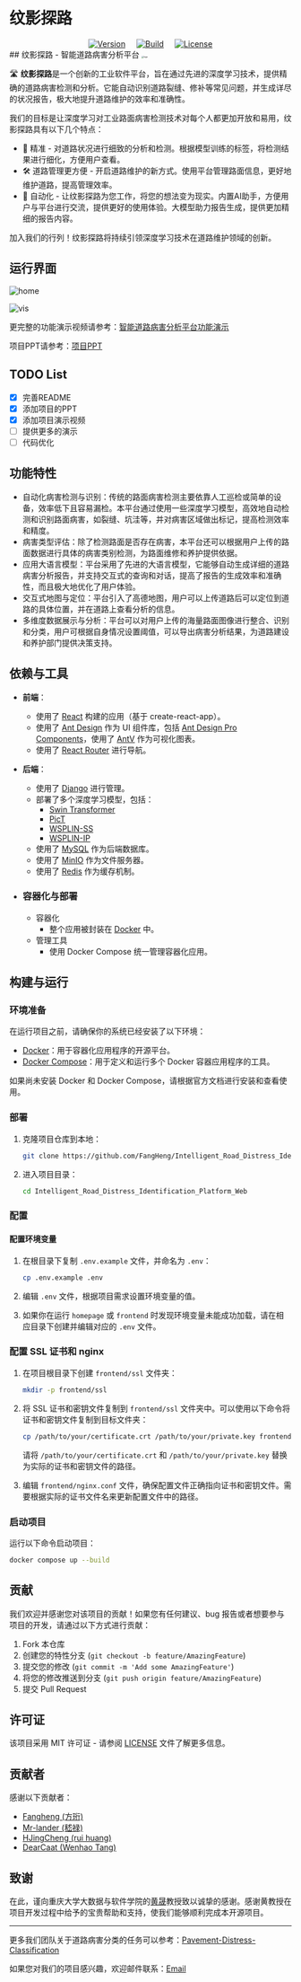 # 纹影探路

<div align="center">
  <a   					href="https://github.com/FangHeng/Intelligent_Road_Distress_Identification_Platform_Web"><img src="https://img.shields.io/badge/Version-v1.0.0-blue.svg" alt="Version"></a>
  &nbsp;&nbsp;&nbsp;
  <a href="https://github.com/FangHeng/Intelligent_Road_Distress_Identification_Platform_Web"><img src="https://img.shields.io/badge/Build-Passing-brightgreen.svg" alt="Build"></a>
  &nbsp;&nbsp;&nbsp;
  <a href="https://github.com/FangHeng/Intelligent_Road_Distress_Identification_Platform_Web"><img src="https://img.shields.io/badge/License-MIT-green.svg" alt="License"></a>
</div>
## 纹影探路 - 智能道路病害分析平台

<img src="doc/logo.png" alt="logo" style="zoom: 25%;" />

🛣️ **纹影探路**是一个创新的工业软件平台，旨在通过先进的深度学习技术，提供精确的道路病害检测和分析。它能自动识别道路裂缝、修补等常见问题，并生成详尽的状况报告，极大地提升道路维护的效率和准确性。

我们的目标是让深度学习对工业路面病害检测技术对每个人都更加开放和易用，纹影探路具有以下几个特点：

- 🧪 精准 - 对道路状况进行细致的分析和检测。根据模型训练的标签，将检测结果进行细化，方便用户查看。
- 🛠️ 道路管理更方便 - 开启道路维护的新方式。使用平台管理路面信息，更好地维护道路，提高管理效率。
- 🤝 自动化 - 让纹影探路为您工作，将您的想法变为现实。内置AI助手，方便用户与平台进行交流，提供更好的使用体验。大模型助力报告生成，提供更加精细的报告内容。

加入我们的行列！纹影探路将持续引领深度学习技术在道路维护领域的创新。

## 运行界面

![home](doc/home.jpg)

![vis](doc/vis.jpg)

更完整的功能演示视频请参考：[智能道路病害分析平台功能演示](https://s0sf8djhx3.feishu.cn/file/BPKzbkMZ2oqqpRxkI7ictEULnCc)

项目PPT请参考：[项目PPT](doc/PPT-GitHub.pdf)

## TODO List

- [x] 完善README
- [x] 添加项目的PPT
- [x] 添加项目演示视频
- [ ] 提供更多的演示
- [ ] 代码优化

## 功能特性

- 自动化病害检测与识别：传统的路面病害检测主要依靠人工巡检或简单的设备，效率低下且容易漏检。本平台通过使用一些深度学习模型，高效地自动检测和识别路面病害，如裂缝、坑洼等，并对病害区域做出标记，提高检测效率和精度。
- 病害类型评估：除了检测路面是否存在病害，本平台还可以根据用户上传的路面数据进行具体的病害类别检测，为路面维修和养护提供依据。
- 应用大语言模型：平台采用了先进的大语言模型，它能够自动生成详细的道路病害分析报告，并支持交互式的查询和对话，提高了报告的生成效率和准确性，而且极大地优化了用户体验。
- 交互式地图与定位：平台引入了高德地图，用户可以上传道路后可以定位到道路的具体位置，并在道路上查看分析的信息。
- 多维度数据展示与分析：平台可以对用户上传的海量路面图像进行整合、识别和分类，用户可根据自身情况设置阈值，可以导出病害分析结果，为道路建设和养护部门提供决策支持。

## 依赖与工具

- **前端**：
  
  - 使用了 [React](https://reactjs.org/) 构建的应用（基于 create-react-app）。
  - 使用了 [Ant Design](https://ant.design/) 作为 UI 组件库，包括 [Ant Design Pro Components](https://procomponents.ant.design/)，使用了 [AntV](https://antv.antgroup.com/) 作为可视化图表。
  - 使用了 [React Router](https://reactrouter.com/) 进行导航。
- **后端**：
  
  - 使用了 [Django](https://www.djangoproject.com/) 进行管理。
  - 部署了多个深度学习模型，包括：
    - [Swin Transformer](https://github.com/microsoft/Swin-Transformer)
    - [PicT](https://github.com/DearCaat/PicT)
    - [WSPLIN-SS](https://github.com/DearCaat/WSPLIN)
    - [WSPLIN-IP](https://github.com/DearCaat/WSPLIN)
  - 使用了 [MySQL](https://www.mysql.com/) 作为后端数据库。
  - 使用了 [MinIO](https://min.io/) 作为文件服务器。
  - 使用了 [Redis](https://redis.io/) 作为缓存机制。
- ### 容器化与部署
  
  - 容器化
    - 整个应用被封装在 [Docker](https://www.docker.com/) 中。
  - 管理工具
    - 使用 Docker Compose 统一管理容器化应用。

## 构建与运行

### 环境准备

在运行项目之前，请确保你的系统已经安装了以下环境：

- [Docker](https://www.docker.com/)：用于容器化应用程序的开源平台。
- [Docker Compose](https://docs.docker.com/compose/)：用于定义和运行多个 Docker 容器应用程序的工具。

如果尚未安装 Docker 和 Docker Compose，请根据官方文档进行安装和查看使用。

### 部署

1. 克隆项目仓库到本地：

   ```bash
   git clone https://github.com/FangHeng/Intelligent_Road_Distress_Identification_Platform_Web.git
   ```

2. 进入项目目录：

   ```bash
   cd Intelligent_Road_Distress_Identification_Platform_Web
   ```

### 配置

#### 配置环境变量

1. 在根目录下复制 `.env.example` 文件，并命名为 `.env`：

   ```bash
   cp .env.example .env
   ```

2. 编辑 `.env` 文件，根据项目需求设置环境变量的值。

3. 如果你在运行 `homepage` 或 `frontend` 时发现环境变量未能成功加载，请在相应目录下创建并编辑对应的 `.env` 文件。

### 配置 SSL 证书和 nginx

1. 在项目根目录下创建 `frontend/ssl` 文件夹：

   ```bash
   mkdir -p frontend/ssl
   ```

2. 将 SSL 证书和密钥文件复制到 `frontend/ssl` 文件夹中。可以使用以下命令将证书和密钥文件复制到目标文件夹：

   ```bash
   cp /path/to/your/certificate.crt /path/to/your/private.key frontend/ssl/
   ```

   请将 `/path/to/your/certificate.crt` 和 `/path/to/your/private.key` 替换为实际的证书和密钥文件的路径。

3. 编辑 `frontend/nginx.conf` 文件，确保配置文件正确指向证书和密钥文件。需要根据实际的证书文件名来更新配置文件中的路径。

### 启动项目

运行以下命令启动项目：

```bash
docker compose up --build
```

## 贡献

我们欢迎并感谢您对该项目的贡献！如果您有任何建议、bug 报告或者想要参与项目的开发，请通过以下方式进行贡献：

1. Fork 本仓库
2. 创建您的特性分支 (`git checkout -b feature/AmazingFeature`)
3. 提交您的修改 (`git commit -m 'Add some AmazingFeature'`)
4. 将您的修改推送到分支 (`git push origin feature/AmazingFeature`)
5. 提交 Pull Request

## 许可证

该项目采用 MIT 许可证 - 请参阅 [LICENSE](LICENSE) 文件了解更多信息。

## 贡献者

感谢以下贡献者：

- [Fangheng (方珩)](https://github.com/FangHeng)
- [Mr-lander (嵇禄)](https://github.com/Mr-lander)
- [HJingCheng (rui huang)](https://github.com/HJingCheng)
- [DearCaat (Wenhao Tang)](https://github.com/DearCaat)

## 致谢

在此，谨向重庆大学大数据与软件学院的[黄晟](http://www.cse.cqu.edu.cn/info/2095/7375.htm)教授致以诚挚的感谢。感谢黄教授在项目开发过程中给予的宝贵帮助和支持，使我们能够顺利完成本开源项目。

---

更多我们团队关于道路病害分类的任务可以参考：[Pavement-Distress-Classification](https://github.com/DearCaat/Pavement-Distress-Classification)

如果您对我们的项目感兴趣，欢迎邮件联系：[Email](fangheng@cqu.edu.cn)

